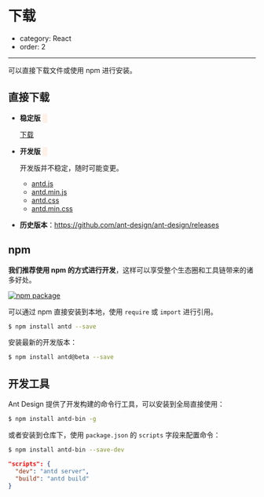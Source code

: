 # 下载

- category: React
- order: 2

---

可以直接下载文件或使用 npm 进行安装。

## 直接下载

- **稳定版** <span class="versions" id="stable-version"></span>

  <a id="stable-link" href="" target="_blank">下载</a>

- **开发版** <span class="versions" id="latest-version"></span>

  开发版并不稳定，随时可能变更。

  <ul id="latest-links">
    <li>
      <a href="http://ant.design/dist/antd.js">antd.js</a>
    </li>
    <li>
      <a href="http://ant.design/dist/antd.min.js">antd.min.js</a>
    </li>
    <li>
      <a href="http://ant.design/dist/antd.css">antd.css</a>
    </li>
    <li>
      <a href="http://ant.design/dist/antd.min.css">antd.min.css</a>
    </li>
  </ul>

- **历史版本**：https://github.com/ant-design/ant-design/releases

## npm

**我们推荐使用 npm 的方式进行开发**，这样可以享受整个生态圈和工具链带来的诸多好处。

[![npm package](https://img.shields.io/npm/v/antd.svg?style=flat-square)](https://www.npmjs.org/package/antd)

可以通过 npm 直接安装到本地，使用 `require` 或 `import` 进行引用。

```bash
$ npm install antd --save
```

安装最新的开发版本：

```bash
$ npm install antd@beta --save
```

## 开发工具

Ant Design 提供了开发构建的命令行工具，可以安装到全局直接使用：

```bash
$ npm install antd-bin -g
```

或者安装到仓库下，使用 `package.json` 的 `scripts` 字段来配置命令：

```bash
$ npm install antd-bin --save-dev
```

```json
"scripts": {
  "dev": "antd server",
  "build": "antd build"
}
```

<style>
.versions {
  font-weight: bold;
  color: #C05B4D;
  font-family: Consolas;
  margin-left: 0.3em;
  background: #FFF1E7;
  padding: 2px 5px;
  border-radius: 3px;
}
</style>

<script>
$('#latest-version').html(antdVersion.latest);
$('#latest-links a').each(function(i, item) {
  $(item).attr('href', $(item).attr('href').replace('dist/antd', 'dist/antd-' + antdVersion.latest));
});

if (antdVersion.stable) {
  $('#stable-version').html(antdVersion.stable);
  $('#stable-link').attr('href', 'https://github.com/ant-design/ant-design/releases/tag/' + antdVersion.stable);
} else {
  $('#stable-version').html('暂无');
  $('#stable-link').hide();
}
</script>
